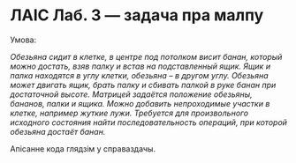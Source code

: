 # ЛАІС Лаб. 3 — задача пра малпу

Умова:

_Обезьяна сидит в клетке, в центре под потолком висит банан,
который можно достать, взяв палку и встав на подставленный ящик.
Ящик и палка находятся в углу клетки, обезьяна – в другом углу.
Обезьяна может двигать ящик, брать палку и сбивать палкой в руке банан при достаточной высоте.
Матрицей задаётся положение обезьяны, бананов, палки и ящика.
Можно добавить непроходимые участки в клетке, например жуткие лужи.
Требуется для произвольного исходного состояния найти последовательность операций, при которой обезьяна достаёт банан._

Апісанне кода глядзім у справаздачы.
